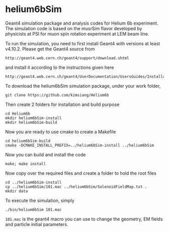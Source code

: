 # helium6bSim

Geant4 simulation package and analysis codes for Helium 6b experiment. The simulation code is based on the musrSim
flavor developed by physicists at PSI for muon spin rotation experiment at LEM beam line.

To run the simulation, you need to first install Geant4 with versions at least v4.10.2. 
Please get the Geant4 source from 
```
http://geant4.web.cern.ch/geant4/support/download.shtml
```
and install it according to the instructions given here 
```
http://geant4.web.cern.ch/geant4/UserDocumentation/UsersGuides/InstallationGuide/html/ch02.html
```

To download the helium6bSim simulation package, under your work folder, 

```
git clone https://github.com/kimsiang/Helium6b
```

Then create 2 folders for installation and build purpose

```
cd Helium6b
mkdir helium6bSim-install
mkdir helium6bSim-build
```

Now you are ready to use cmake to create a Makefile

```
cd helium6bSim-build
cmake -DCMAKE_INSTALL_PREFIX=../helium6bSim-install ../helium6bSim
```

Now you can build and install the code

```
make; make install
```

Now copy over the required files and create a folder to hold the root files

```
cd ../helium6bSim-install
cp ../helium6bSim/101.mac ../helium6bSim/SolenoidFieldMap.txt .
mkdir data
```

To execute the simulation, simply

```
./bin/helium6bSim 101.mac
```

`101.mac` is the geant4 macro you can use to change the geometry, EM fields and particle initial parameters.
